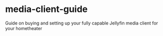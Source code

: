 # media-client-guide
Guide on buying and setting up your fully capable Jellyfin media client for your hometheater
